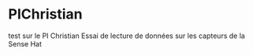 # PIChristian
test sur le PI Christian
Essai de lecture de données sur les capteurs de la Sense Hat
